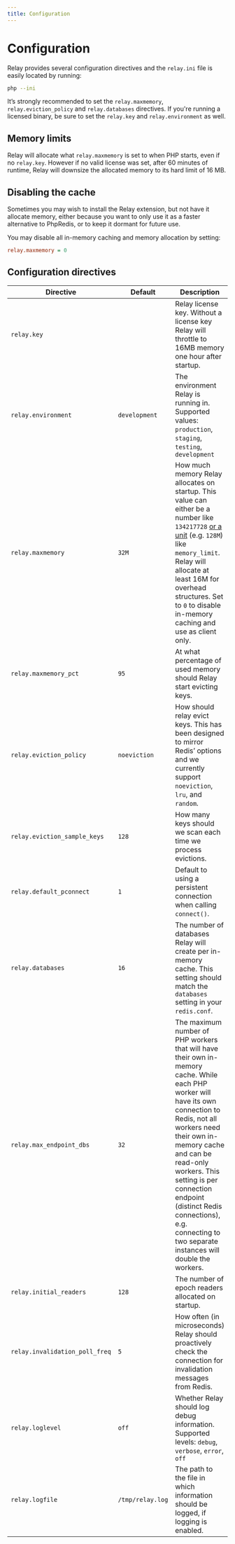 ```yaml
---
title: Configuration
---
```


# Configuration

Relay provides several configuration directives and the `relay.ini` file is easily located by running:

```bash
php --ini
```

It’s strongly recommended to set the `relay.maxmemory`, `relay.eviction_policy` and `relay.databases` directives. If you're running a licensed binary, be sure to set the `relay.key` and `relay.environment` as well.

## Memory limits

Relay will allocate what `relay.maxmemory` is set to when PHP starts, even if no `relay.key`. However if no valid license was set, after 60 minutes of runtime, Relay will downsize the allocated memory to its hard limit of 16 MB.

## Disabling the cache

Sometimes you may wish to install the Relay extension, but not have it allocate memory, either because you want to only use it as a faster alternative to PhpRedis, or to keep it dormant for future use.

You may disable all in-memory caching and memory allocation by setting:

```ini
relay.maxmemory = 0
```

## Configuration directives

| Directive                      | Default          | Description                                                         |
| ------------------------------ | ---------------- | ------------------------------------------------------------------- |
| `relay.key`                    |                  | Relay license key. Without a license key Relay will throttle to 16MB memory one hour after startup. |
| `relay.environment`            | `development`    | The environment Relay is running in. Supported values: `production`, `staging`, `testing`, `development` |
| `relay.maxmemory`              | `32M`            | How much memory Relay allocates on startup. This value can either be a number like `134217728` [or a unit](https://php.net/manual/faq.using.php#faq.using.shorthandbytes) (e.g. `128M`) like `memory_limit`. Relay will allocate at least 16M for overhead structures. Set to `0` to disable in-memory caching and use as client only. |
| `relay.maxmemory_pct`          | `95`             | At what percentage of used memory should Relay start evicting keys. |
| `relay.eviction_policy`        | `noeviction`     | How should relay evict keys. This has been designed to mirror Redis’ options and we currently support `noeviction`, `lru`, and `random`. |
| `relay.eviction_sample_keys`   | `128`            | How many keys should we scan each time we process evictions. |
| `relay.default_pconnect`       | `1`              | Default to using a persistent connection when calling `connect()`. |
| `relay.databases`              | `16`             | The number of databases Relay will create per in-memory cache. This setting should match the `databases` setting in your `redis.conf`. |
| `relay.max_endpoint_dbs`       | `32`             | The maximum number of PHP workers that will have their own in-memory cache. While each PHP worker will have its own connection to Redis, not all workers need their own in-memory cache and can be read-only workers. This setting is per connection endpoint (distinct Redis connections), e.g. connecting to two separate instances will double the workers. |
| `relay.initial_readers`        | `128`            | The number of epoch readers allocated on startup. |
| `relay.invalidation_poll_freq` | `5`              | How often (in microseconds) Relay should proactively check the connection for invalidation messages from Redis. |
| `relay.loglevel`               | `off`            | Whether Relay should log debug information. Supported levels: `debug`, `verbose`, `error`, `off` |
| `relay.logfile`                | `/tmp/relay.log` | The path to the file in which information should be logged, if logging is enabled. |
